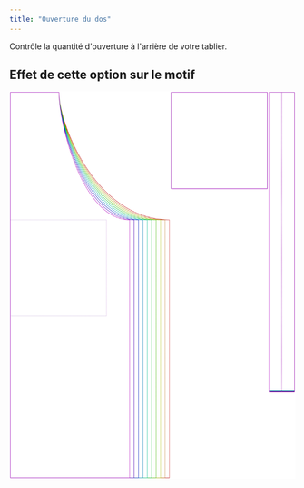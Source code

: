 ```yaml
---
title: "Ouverture du dos"
---
```


Contrôle la quantité d'ouverture à l'arrière de votre tablier.

## Effet de cette option sur le motif

![Cette image montre l'effet de cette option en superposant plusieurs variantes qui ont une valeur différente pour cette option](albert_backopening_sample.svg "Effet de cette option sur le patron")
